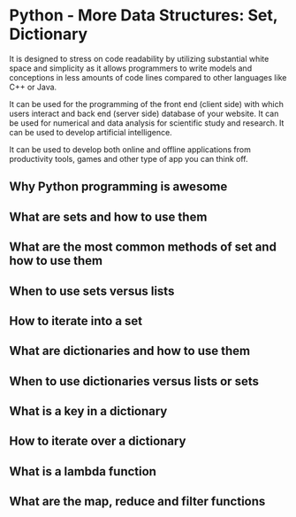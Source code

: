 # Python - More Data Structures: Set, Dictionary

It is designed to stress on code readability by utilizing substantial white space and simplicity as it allows programmers to write models and conceptions in less amounts of code lines compared to other languages like C++ or Java. 

It can be used for the programming of the front end (client side) with which users interact and back end (server side) database of your website. It can be used for numerical and data analysis for scientific study and research. It can be used to develop artificial intelligence.

It can be used to develop both online and offline applications from productivity tools, games and other type of app you can think off.

## Why Python programming is awesome
## What are sets and how to use them
## What are the most common methods of set and how to use them
## When to use sets versus lists
## How to iterate into a set
## What are dictionaries and how to use them
## When to use dictionaries versus lists or sets
## What is a key in a dictionary
## How to iterate over a dictionary
## What is a lambda function
## What are the map, reduce and filter functions 